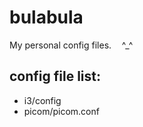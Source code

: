 # bulabula
My personal config files.$\quad$^_^

## config file list:
- i3/config
- picom/picom.conf
